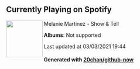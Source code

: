 ## Currently Playing on Spotify

[<img align="left" width="100" src="https://i.scdn.co/image/ab67616d0000b2735945e0dce1af45d640cf06ea">](https://open.spotify.com/album/1KerGJUScYGffP3Mjmjz8c)

Melanie Martinez - Show & Tell

**Albums**: Not supported

Last updated at 03/03/2021 19:44

#### Generated with [20chan/github-now](https://github.com/20chan/github-now)


<!--
**20chan/20chan** is a ✨ _special_ ✨ repository because its `README.md` (this file) appears on your GitHub profile.

Here are some ideas to get you started:

- 🔭 I’m currently working on ...
- 🌱 I’m currently learning ...
- 👯 I’m looking to collaborate on ...
- 🤔 I’m looking for help with ...
- 💬 Ask me about ...
- 📫 How to reach me: ...
- 😄 Pronouns: ...
- ⚡ Fun fact: ...
-->

